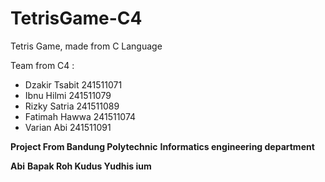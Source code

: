 # TetrisGame-C4
Tetris Game, made from C Language

Team from C4 :
- Dzakir Tsabit 241511071
- Ibnu Hilmi 241511079
- Rizky Satria 241511089
- Fatimah Hawwa 241511074
- Varian Abi 241511091

**Project From Bandung Polytechnic**
**Informatics engineering department**

**Abi**
**Bapak Roh Kudus Yudhis ium**

